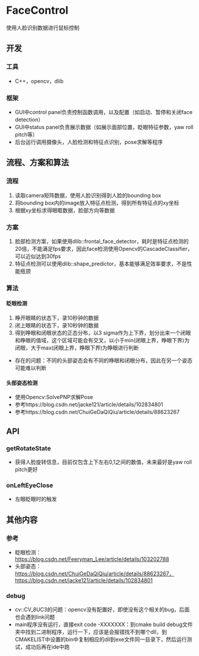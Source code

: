 # FaceControl
使用人脸识别数据进行鼠标控制
## 开发
### 工具
- C++，opencv，dlib
### 框架
- GUI中control panel负责控制函数调用，以及配置（如启动、暂停和关闭face detection）
- GUI中status panel负责展示数据（如展示面部位置，眨眼特征参数，yaw roll pitch等）
- 后台运行调用摄像头，人脸检测和特征点识别，pose求解等程序
## 流程、方案和算法
### 流程
1. 读取camera矩阵数据，使用人脸识别得到人脸的bounding box
2. 将bounding box内的image放入特征点检测，得到所有特征点的xy坐标
3. 根据xy坐标求得眼眶数据，脸部方向等数据
### 方案
1. 脸部检测方案，如果使用dlib::frontal_face_detector，耗时是特征点检测的20倍，不能满足fps要求，因此face检测使用Opencv的CascadeClassifier，可以近似达到30fps
2. 特征点检测可以使用dlib::shape_predictor，基本能够满足效率要求，不是性能瓶颈
### 算法
#### 眨眼检测
1. 睁开眼睛的状态下，录10秒钟的数据
2. 闭上眼睛的状态下，录10秒钟的数据
3. 得到睁眼和闭眼状态的正态分布，以3 sigma作为上下界，划分出来一个闭眼和睁眼的值域，这个区域可能会有交叉，以小于min(闭眼上界，睁眼下界)为闭眼，大于max(闭眼上界，睁眼下界)为睁眼进行判断
- 存在的问题：不同的头部姿态会有不同的睁眼和闭眼分布，因此在另一个姿态可能难以判断
#### 头部姿态检测
- 使用Opencv:SolvePNP求解Pose
- 参考https://blog.csdn.net/jacke121/article/details/102834801
- 参考https://blog.csdn.net/ChuiGeDaQiQiu/article/details/88623267


## API
### getRotateState
- 获得人脸旋转信息，目前仅包含上下左右0,1之间的数值，未来最好是yaw roll pitch更好
### onLeftEyeClose
- 左眼眨眼时的触发
## 其他内容
### 参考
- 眨眼检测：https://blog.csdn.net/Feeryman_Lee/article/details/103202788
- 头部姿态：https://blog.csdn.net/ChuiGeDaQiQiu/article/details/88623267，https://blog.csdn.net/jacke121/article/details/102834801

### debug
- cv::CV_8UC3的问题：opencv没有配置好，即使没有这个相关的bug，后面也会遇到link问题
- main程序没有运行，直接exit code -XXXXXXX：到cmake build debug文件夹中找到二进制程序，运行一下，应该是会报错找不到哪个dll，到CMAKELIST中设置的bin中复制相应的dll到exe文件同一目录下，然后运行测试，成功后再在ide中跑